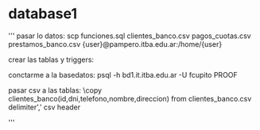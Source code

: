 # database1

'''
pasar lo datos:
scp funciones.sql clientes_banco.csv pagos_cuotas.csv prestamos_banco.csv {user}@pampero.itba.edu.ar:/home/{user}

crear las tablas y triggers:

conctarme a la basedatos:
psql -h bd1.it.itba.edu.ar -U fcupito PROOF

pasar csv a las tablas:
\copy clientes_banco(id,dni,telefono,nombre,direccion) from clientes_banco.csv delimiter',' csv header

'''